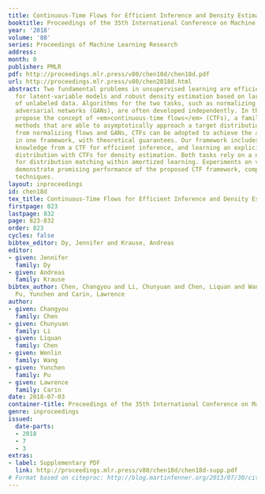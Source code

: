 ```yaml
---
title: Continuous-Time Flows for Efficient Inference and Density Estimation
booktitle: Proceedings of the 35th International Conference on Machine Learning
year: '2018'
volume: '80'
series: Proceedings of Machine Learning Research
address: 
month: 0
publisher: PMLR
pdf: http://proceedings.mlr.press/v80/chen18d/chen18d.pdf
url: http://proceedings.mlr.press/v80/chen2018d.html
abstract: Two fundamental problems in unsupervised learning are efficient inference
  for latent-variable models and robust density estimation based on large amounts
  of unlabeled data. Algorithms for the two tasks, such as normalizing flows and generative
  adversarial networks (GANs), are often developed independently. In this paper, we
  propose the concept of <em>continuous-time flows</em> (CTFs), a family of diffusion-based
  methods that are able to asymptotically approach a target distribution. Distinct
  from normalizing flows and GANs, CTFs can be adopted to achieve the above two goals
  in one framework, with theoretical guarantees. Our framework includes distilling
  knowledge from a CTF for efficient inference, and learning an explicit energy-based
  distribution with CTFs for density estimation. Both tasks rely on a new technique
  for distribution matching within amortized learning. Experiments on various tasks
  demonstrate promising performance of the proposed CTF framework, compared to related
  techniques.
layout: inproceedings
id: chen18d
tex_title: Continuous-Time Flows for Efficient Inference and Density Estimation
firstpage: 823
lastpage: 832
page: 823-832
order: 823
cycles: false
bibtex_editor: Dy, Jennifer and Krause, Andreas
editor:
- given: Jennifer
  family: Dy
- given: Andreas
  family: Krause
bibtex_author: Chen, Changyou and Li, Chunyuan and Chen, Liquan and Wang, Wenlin and
  Pu, Yunchen and Carin, Lawrence
author:
- given: Changyou
  family: Chen
- given: Chunyuan
  family: Li
- given: Liquan
  family: Chen
- given: Wenlin
  family: Wang
- given: Yunchen
  family: Pu
- given: Lawrence
  family: Carin
date: 2018-07-03
container-title: Proceedings of the 35th International Conference on Machine Learning
genre: inproceedings
issued:
  date-parts:
  - 2018
  - 7
  - 3
extras:
- label: Supplementary PDF
  link: http://proceedings.mlr.press/v80/chen18d/chen18d-supp.pdf
# Format based on citeproc: http://blog.martinfenner.org/2013/07/30/citeproc-yaml-for-bibliographies/
---
```

